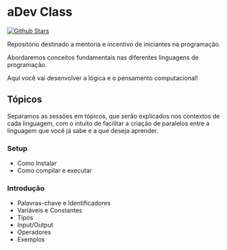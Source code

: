 # aDev Class

[![Github Stars](https://img.shields.io/github/stars/aDevGuild/adev-class?color=yellow)](https://github.com/aDevGuild/adev-class/stargazers)

Repositório destinado a mentoria e incentivo de iniciantes na programação.

Abordaremos conceitos fundamentais nas diferentes linguagens de programação.

Aqui você vai desenvolver a lógica e o pensamento computacional!

## Tópicos

Separamos as sessões em tópicos, que serão explicados nos contextos de cada linguagem, com o intuito de facilitar
a criação de paralelos entre a linguagem que você já sabe e a que deseja aprender.

### Setup

- Como Instalar
- Como compilar e executar

### Introdução

- Palavras-chave e Identificadores
- Variáveis e Constantes
- Tipos
- Input/Output
- Operadores
- Exemplos
